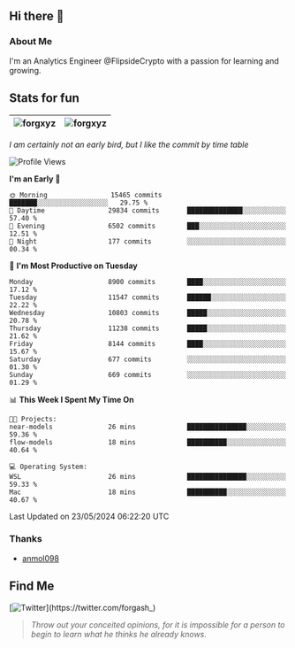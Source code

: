 ## Hi there 👋

### About Me

I'm an Analytics Engineer @FlipsideCrypto with a passion for learning and growing.
  
## Stats for fun

| <img align="center" src="https://github-readme-streak-stats.herokuapp.com/?user=forgxyz&theme=tokyonight" alt="forgxyz" /> | <img align="center" src="https://github-readme-stats.vercel.app/api?username=forgxyz&theme=tokyonight&show_icons=true" alt="forgxyz" /> |
| ------------- |------------- |

*I am certainly not an early bird, but I like the commit by time table*  

<!--START_SECTION:waka-->
![Profile Views](http://img.shields.io/badge/Profile%20Views-0-blue)

**I'm an Early 🐤** 

```text
🌞 Morning                15465 commits       ███████░░░░░░░░░░░░░░░░░░   29.75 % 
🌆 Daytime                29834 commits       ██████████████░░░░░░░░░░░   57.40 % 
🌃 Evening                6502 commits        ███░░░░░░░░░░░░░░░░░░░░░░   12.51 % 
🌙 Night                  177 commits         ░░░░░░░░░░░░░░░░░░░░░░░░░   00.34 % 
```
📅 **I'm Most Productive on Tuesday** 

```text
Monday                   8900 commits        ████░░░░░░░░░░░░░░░░░░░░░   17.12 % 
Tuesday                  11547 commits       ██████░░░░░░░░░░░░░░░░░░░   22.22 % 
Wednesday                10803 commits       █████░░░░░░░░░░░░░░░░░░░░   20.78 % 
Thursday                 11238 commits       █████░░░░░░░░░░░░░░░░░░░░   21.62 % 
Friday                   8144 commits        ████░░░░░░░░░░░░░░░░░░░░░   15.67 % 
Saturday                 677 commits         ░░░░░░░░░░░░░░░░░░░░░░░░░   01.30 % 
Sunday                   669 commits         ░░░░░░░░░░░░░░░░░░░░░░░░░   01.29 % 
```


📊 **This Week I Spent My Time On** 

```text
🐱‍💻 Projects: 
near-models              26 mins             ███████████████░░░░░░░░░░   59.36 % 
flow-models              18 mins             ██████████░░░░░░░░░░░░░░░   40.64 % 

💻 Operating System: 
WSL                      26 mins             ███████████████░░░░░░░░░░   59.33 % 
Mac                      18 mins             ██████████░░░░░░░░░░░░░░░   40.67 % 
```


 Last Updated on 23/05/2024 06:22:20 UTC
<!--END_SECTION:waka-->

### Thanks
 - [anmol098](https://github.com/anmol098/waka-readme-stats/)
  
## Find Me
[![Twitter](https://img.shields.io/twitter/url/https/twitter.com/forgash_.svg?style=social&label=Follow%20%40forgash_)](https://twitter.com/forgash_)


> *Throw out your conceited opinions, for it is impossible for a person to begin to learn what he thinks he already knows.* 
